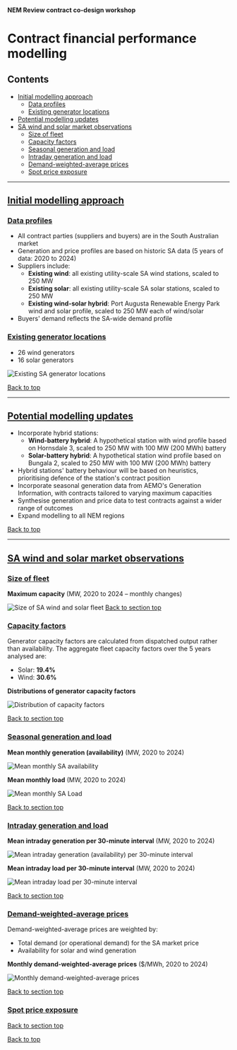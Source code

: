 #### **NEM Review contract co-design workshop**

# Contract financial performance modelling<a name="contract-financial-performance-modelling"></a>

<a name="top"></a>
<a name="contents"></a>
## Contents

* [Initial modelling approach](#initial-modelling-approach)
  * [Data profiles](#data-profiles)
  * [Existing generator locations](#existing-generator-locations)
* [Potential modelling updates](#potential-modelling-updates)
* [SA wind and solar market observations](#sa-wind-and-solar-market-observations)
  * [Size of fleet](#size-of-fleet)
  * [Capacity factors](#capacity-factors)
  * [Seasonal generation and load](#seasonal-generation-and-load)
  * [Intraday generation and load](#intraday-generation-and-load)
  * [Demand-weighted-average prices](#demand-weighted-average-prices)
  * [Spot price exposure](#spot-price-exposure)
---

## [Initial modelling approach](#initial-modelling-approach)
<a name="initial-modelling-approach"></a>

### [Data profiles](#data-profiles)
<a name="data-profiles"></a>

* All contract parties (suppliers and buyers) are in the South Australian market
* Generation and price profiles are based on historic SA data (5 years of data: 2020 to 2024)
* Suppliers include:
  - **Existing wind**: all existing utility-scale SA wind stations, scaled to 250 MW
  - **Existing solar**: all existing utility-scale SA solar stations, scaled to 250 MW
  - **Existing wind-solar hybrid**: Port Augusta Renewable Energy Park wind and solar profile, scaled to 250 MW each of wind/solar
* Buyers' demand reflects the SA-wide demand profile

### [Existing generator locations](#existing-generator-locations)
<a name="existing-generator-locations"></a>

* 26 wind generators
* 16 solar generators

![Existing SA generator locations](./charts/sa_generator_locations.png)

[Back to top](#top)

---

## [Potential modelling updates](#potential-modelling-updates)
<a name="potential-modelling-updates"></a>

* Incorporate hybrid stations:
  * **Wind-battery hybrid**: A hypothetical station with wind profile based on Hornsdale 3, scaled to 250 MW with 100 MW (200 MWh) battery
  * **Solar-battery hybrid**: A hypothetical station wind profile based on Bungala 2, scaled to 250 MW with 100 MW (200 MWh) battery
* Hybrid stations' battery behaviour will be based on heuristics, prioritising defence of the station's contract position
* Incorporate seasonal generation data from AEMO's Generation Information, with contracts tailored to varying maximum capacities
* Synthesise generation and price data to test contracts against a wider range of outcomes
* Expand modelling to all NEM regions

[Back to top](#top)

---

## [SA wind and solar market observations](#sa-wind-and-solar-market-observations)
<a name="sa-wind-and-solar-market-observations"></a>

### [Size of fleet](#size-of-fleet)
<a name="size-of-fleet"></a>

**Maximum capacity** (MW, 2020 to 2024 – monthly changes)

![Size of SA wind and solar fleet](./charts/growth_of_sa_fleet.png)
[Back to section top](#sa-wind-and-solar-market-observations)

### [Capacity factors](#capacity-factors)
<a name="capacity-factors"></a>

Generator capacity factors are calculated from dispatched output rather than availability. The aggregate fleet capacity factors over the 5 years analysed are:
* Solar: **19.4%**
* Wind: **30.6%**

**Distributions of generator capacity factors**

![Distribution of capacity factors](./charts/sa_fleet_capacity_factors.png)

[Back to section top](#sa-wind-and-solar-market-observations)

### [Seasonal generation and load](#seasonal-generation-and-load)
<a name="seasonal-generation-and-load"></a>

**Mean monthly generation (availability)** (MW, 2020 to 2024)

![Mean monthly SA availability](./charts/sa_mean_monthly_generation.png)

**Mean monthly load** (MW, 2020 to 2024)

![Mean monthly SA Load](./charts/sa_mean_monthly_load.png)

[Back to section top](#sa-wind-and-solar-market-observations)

### [Intraday generation and load](#intraday-generation-and-load)
<a name="intraday-generation-and-load"></a>

**Mean intraday generation per 30-minute interval** (MW, 2020 to 2024)

![Mean intraday generation (availability) per 30-minute interval](./charts/sa_mean_intraday_generation.png)

**Mean intraday load per 30-minute interval** (MW, 2020 to 2024)

![Mean intraday load per 30-minute interval](./charts/sa_mean_intraday_load.png)

[Back to section top](#sa-wind-and-solar-market-observations)

### [Demand-weighted-average prices](#demand-weighted-average-prices)
<a name="demand-weighted-average-prices"></a>

Demand-weighted-average prices are weighted by:
* Total demand (or operational demand) for the SA market price
* Availability for solar and wind generation

**Monthly demand-weighted-average prices** ($/MWh, 2020 to 2024)

![Monthly demand-weighted-average prices](./charts/dwa_prices_sa_monthly.png)

[Back to section top](#sa-wind-and-solar-market-observations)

### [Spot price exposure](#spot-price-exposure)
<a name="spot-price-exposure"></a>

[Back to section top](#sa-wind-and-solar-market-observations)

[Back to top](#top)